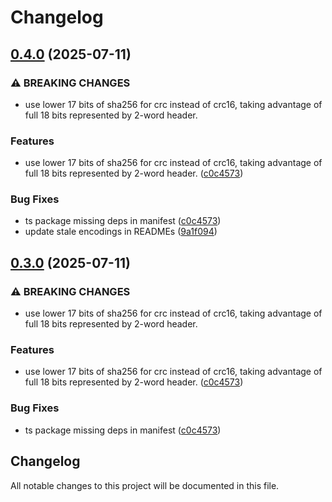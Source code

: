 # Changelog

## [0.4.0](https://github.com/merklejerk/rune-512/compare/rune-512-py-v0.3.0...rune-512-py-v0.4.0) (2025-07-11)


### ⚠ BREAKING CHANGES

* use lower 17 bits of sha256 for crc instead of crc16, taking advantage of full 18 bits represented by 2-word header.

### Features

* use lower 17 bits of sha256 for crc instead of crc16, taking advantage of full 18 bits represented by 2-word header. ([c0c4573](https://github.com/merklejerk/rune-512/commit/c0c4573546a48974deefad92d983fe7afb5e5ce6))


### Bug Fixes

* ts package missing deps in manifest ([c0c4573](https://github.com/merklejerk/rune-512/commit/c0c4573546a48974deefad92d983fe7afb5e5ce6))
* update stale encodings in READMEs ([9a1f094](https://github.com/merklejerk/rune-512/commit/9a1f09478bb7faaf6a6ae6c38d92ce945d9f2013))

## [0.3.0](https://github.com/merklejerk/rune-512/compare/rune-512-py-v0.2.0...rune-512-py-v0.3.0) (2025-07-11)


### ⚠ BREAKING CHANGES

* use lower 17 bits of sha256 for crc instead of crc16, taking advantage of full 18 bits represented by 2-word header.

### Features

* use lower 17 bits of sha256 for crc instead of crc16, taking advantage of full 18 bits represented by 2-word header. ([c0c4573](https://github.com/merklejerk/rune-512/commit/c0c4573546a48974deefad92d983fe7afb5e5ce6))


### Bug Fixes

* ts package missing deps in manifest ([c0c4573](https://github.com/merklejerk/rune-512/commit/c0c4573546a48974deefad92d983fe7afb5e5ce6))

## Changelog

All notable changes to this project will be documented in this file.
